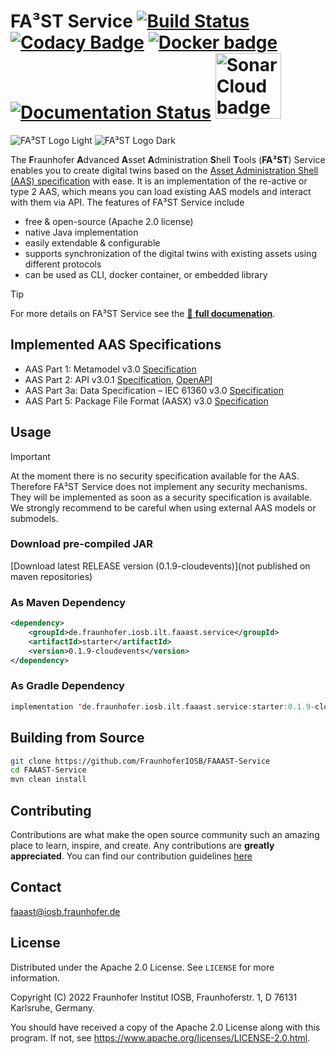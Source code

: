 # FA³ST Service [![Build Status](https://github.com/FraunhoferIOSB/FAAAST-Service/workflows/Maven%20Build/badge.svg)](https://github.com/FraunhoferIOSB/FAAAST-Service/actions) [![Codacy Badge](https://app.codacy.com/project/badge/Grade/25f6aafbdb0a4b5e8ba23672ec9411e5)](https://www.codacy.com/gh/FraunhoferIOSB/FAAAST-Service/dashboard?utm_source=github.com&amp;utm_medium=referral&amp;utm_content=FraunhoferIOSB/FAAAST-Service&amp;utm_campaign=Badge_Grade) [![Docker badge](https://img.shields.io/docker/pulls/fraunhoferiosb/faaast-service.svg)](https://hub.docker.com/r/fraunhoferiosb/faaast-service/) [![Documentation Status](https://readthedocs.org/projects/faaast-service/badge/?version=latest)](https://faaast-service.readthedocs.io/en/latest/?badge=latest) <a href="https://sonarcloud.io/summary/new_code?id=FraunhoferIOSB_FAAAST-Service" ><img src="https://sonarcloud.io/images/project_badges/sonarcloud-white.svg" alt="SonarCloud badge" width="105"/></a>

![FA³ST Logo Light](./docs/source/images/logo-positiv.png/#gh-light-mode-only "FA³ST Service Logo")
![FA³ST Logo Dark](./docs/source/images/logo-negativ.png/#gh-dark-mode-only "FA³ST Service Logo")

The **F**raunhofer **A**dvanced **A**sset **A**dministration **S**hell **T**ools (**FA³ST**) Service enables you to create digital twins based on the [Asset Administration Shell (AAS) specification](https://industrialdigitaltwin.org/en/content-hub/aasspecifications) with ease.
It is an implementation of the re-active or type 2 AAS, which means you can load existing AAS models and interact with them via API.
The features of FA³ST Service include

- free & open-source (Apache 2.0 license)
- native Java implementation
- easily extendable & configurable
- supports synchronization of the digital twins with existing assets using different protocols
- can be used as CLI, docker container, or embedded library


> [!TIP]
> For more details on FA³ST Service see the [:blue_book: **full documenation**](https://faaast-service.readthedocs.io/).


## Implemented AAS Specifications

- AAS Part 1: Metamodel v3.0 [Specification](https://industrialdigitaltwin.org/wp-content/uploads/2023/06/IDTA-01001-3-0_SpecificationAssetAdministrationShell_Part1_Metamodel.pdf)
- AAS Part 2: API v3.0.1 [Specification](https://industrialdigitaltwin.org/wp-content/uploads/2023/06/IDTA-01002-3-0_SpecificationAssetAdministrationShell_Part2_API_.pdf), [OpenAPI](https://app.swaggerhub.com/apis/Plattform_i40/Entire-API-Collection/V3.0.1)
- AAS Part 3a: Data Specification – IEC 61360 v3.0 [Specification](https://industrialdigitaltwin.org/en/wp-content/uploads/sites/2/2024/07/IDTA-01003-a-3-0-2_SpecificationAssetAdministrationShell_Part3a_DataSpecification_IEC613601.pdf)
- AAS Part 5: Package File Format (AASX) v3.0 [Specification](https://industrialdigitaltwin.org/en/wp-content/uploads/sites/2/2024/06/IDTA-01005-3-0-1_SpecificationAssetAdministrationShell_Part5_AASXPackageFileFormat.pdf)


## Usage

> [!IMPORTANT]
> At the moment there is no security specification available for the AAS.
> Therefore FA³ST Service does not implement any security mechanisms.
> They will be implemented as soon as a security specification is available.
> We strongly recommend to be careful when using external AAS models or submodels.

### Download pre-compiled JAR

<!--start:download-release-->
[Download latest RELEASE version (0.1.9-cloudevents)](not published on maven repositories)<!--end:download-release-->

<!--start:download-snapshot-->
<!--end:download-snapshot-->

### As Maven Dependency
```xml
<dependency>
	<groupId>de.fraunhofer.iosb.ilt.faaast.service</groupId>
	<artifactId>starter</artifactId>
	<version>0.1.9-cloudevents</version>
</dependency>
```

### As Gradle Dependency
```kotlin
implementation 'de.fraunhofer.iosb.ilt.faaast.service:starter:0.1.9-cloudevents'
```

## Building from Source

```sh
git clone https://github.com/FraunhoferIOSB/FAAAST-Service
cd FAAAST-Service
mvn clean install
```

## Contributing

Contributions are what make the open source community such an amazing place to learn, inspire, and create. Any contributions are **greatly appreciated**.
You can find our contribution guidelines [here](CONTRIBUTING.md)

## Contact

faaast@iosb.fraunhofer.de

## License

Distributed under the Apache 2.0 License. See `LICENSE` for more information.

Copyright (C) 2022 Fraunhofer Institut IOSB, Fraunhoferstr. 1, D 76131 Karlsruhe, Germany.

You should have received a copy of the Apache 2.0 License along with this program. If not, see https://www.apache.org/licenses/LICENSE-2.0.html.
